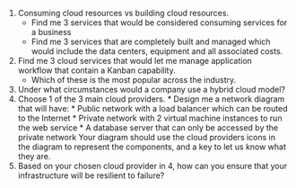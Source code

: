 1. Consuming cloud resources vs building cloud resources.
    * Find me 3 services that would be considered consuming services for a business
    * Find me 3 services that are completely built and managed which would include the data centers, equipment and all associated costs.
2. Find me 3 cloud services that would let me manage application workflow that contain a Kanban capability.
    * Which of these is the most popular across the industry.
3. Under what circumstances would a company use a hybrid cloud model?
4. Choose 1 of the 3 main cloud providers.
       * Design me a network diagram that will have:
       * Public network with a load balancer which can be routed to the Internet
       * Private network with 2 virtual machine instances to run the web service
       * A database server that can only be accessed by the private network
   Your diagram should use the cloud providers icons in the diagram to represent the components, and a key to let us know what they are.
5. Based on your chosen cloud provider in 4, how can you ensure that your infrastructure will be resilient to failure?
